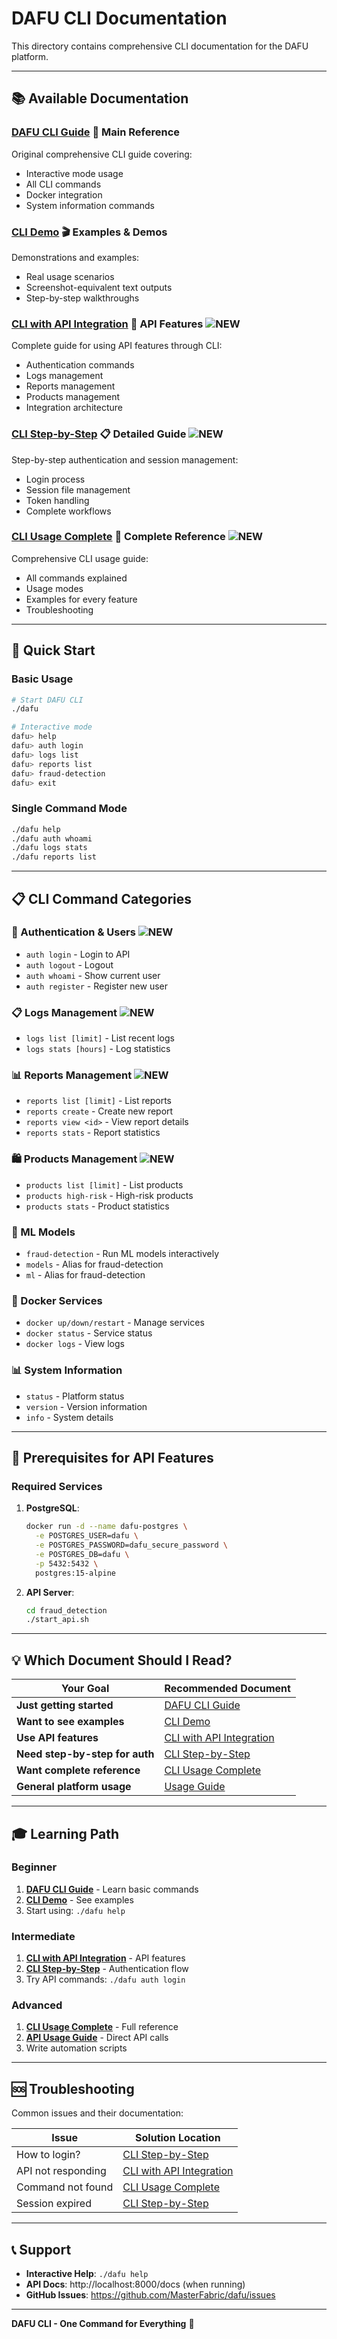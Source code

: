 # DAFU CLI Documentation

This directory contains comprehensive CLI documentation for the DAFU platform.

---

## 📚 Available Documentation

### **[DAFU CLI Guide](./DAFU_CLI_GUIDE.md)** 📘 Main Reference

Original comprehensive CLI guide covering:
- Interactive mode usage
- All CLI commands
- Docker integration
- System information commands

### **[CLI Demo](./DAFU_CLI_DEMO.md)** 🎬 Examples & Demos

Demonstrations and examples:
- Real usage scenarios
- Screenshot-equivalent text outputs
- Step-by-step walkthroughs

### **[CLI with API Integration](./DAFU_CLI_INTEGRATED.md)** 🔌 API Features ![NEW](https://img.shields.io/badge/NEW!-brightgreen)

Complete guide for using API features through CLI:
- Authentication commands
- Logs management
- Reports management
- Products management
- Integration architecture

### **[CLI Step-by-Step](./CLI_STEP_BY_STEP.md)** 📋 Detailed Guide ![NEW](https://img.shields.io/badge/NEW!-brightgreen)

Step-by-step authentication and session management:
- Login process
- Session file management
- Token handling
- Complete workflows

### **[CLI Usage Complete](./CLI_USAGE_COMPLETE.md)** 📖 Complete Reference ![NEW](https://img.shields.io/badge/NEW!-brightgreen)

Comprehensive CLI usage guide:
- All commands explained
- Usage modes
- Examples for every feature
- Troubleshooting

---

## 🎯 Quick Start

### Basic Usage

```bash
# Start DAFU CLI
./dafu

# Interactive mode
dafu> help
dafu> auth login
dafu> logs list
dafu> reports list
dafu> fraud-detection
dafu> exit
```

### Single Command Mode

```bash
./dafu help
./dafu auth whoami
./dafu logs stats
./dafu reports list
```

---

## 📋 CLI Command Categories

### 🔐 Authentication & Users ![NEW](https://img.shields.io/badge/NEW!-brightgreen)
- `auth login` - Login to API
- `auth logout` - Logout
- `auth whoami` - Show current user
- `auth register` - Register new user

### 📋 Logs Management ![NEW](https://img.shields.io/badge/NEW!-brightgreen)
- `logs list [limit]` - List recent logs
- `logs stats [hours]` - Log statistics

### 📊 Reports Management ![NEW](https://img.shields.io/badge/NEW!-brightgreen)
- `reports list [limit]` - List reports
- `reports create` - Create new report
- `reports view <id>` - View report details
- `reports stats` - Report statistics

### 🛍️ Products Management ![NEW](https://img.shields.io/badge/NEW!-brightgreen)
- `products list [limit]` - List products
- `products high-risk` - High-risk products
- `products stats` - Product statistics

### 🤖 ML Models
- `fraud-detection` - Run ML models interactively
- `models` - Alias for fraud-detection
- `ml` - Alias for fraud-detection

### 🐳 Docker Services
- `docker up/down/restart` - Manage services
- `docker status` - Service status
- `docker logs` - View logs

### 📊 System Information
- `status` - Platform status
- `version` - Version information
- `info` - System details

---

## 🔑 Prerequisites for API Features

### Required Services

1. **PostgreSQL**:
   ```bash
   docker run -d --name dafu-postgres \
     -e POSTGRES_USER=dafu \
     -e POSTGRES_PASSWORD=dafu_secure_password \
     -e POSTGRES_DB=dafu \
     -p 5432:5432 \
     postgres:15-alpine
   ```

2. **API Server**:
   ```bash
   cd fraud_detection
   ./start_api.sh
   ```

---

## 💡 Which Document Should I Read?

| Your Goal | Recommended Document |
|-----------|---------------------|
| **Just getting started** | [DAFU CLI Guide](./DAFU_CLI_GUIDE.md) |
| **Want to see examples** | [CLI Demo](./DAFU_CLI_DEMO.md) |
| **Use API features** | [CLI with API Integration](./DAFU_CLI_INTEGRATED.md) |
| **Need step-by-step for auth** | [CLI Step-by-Step](./CLI_STEP_BY_STEP.md) |
| **Want complete reference** | [CLI Usage Complete](./CLI_USAGE_COMPLETE.md) |
| **General platform usage** | [Usage Guide](../USAGE_GUIDE.md) |

---

## 🎓 Learning Path

### Beginner
1. **[DAFU CLI Guide](./DAFU_CLI_GUIDE.md)** - Learn basic commands
2. **[CLI Demo](./DAFU_CLI_DEMO.md)** - See examples
3. Start using: `./dafu help`

### Intermediate
1. **[CLI with API Integration](./DAFU_CLI_INTEGRATED.md)** - API features
2. **[CLI Step-by-Step](./CLI_STEP_BY_STEP.md)** - Authentication flow
3. Try API commands: `./dafu auth login`

### Advanced
1. **[CLI Usage Complete](./CLI_USAGE_COMPLETE.md)** - Full reference
2. **[API Usage Guide](../api/API_USAGE_GUIDE.md)** - Direct API calls
3. Write automation scripts

---

## 🆘 Troubleshooting

Common issues and their documentation:

| Issue | Solution Location |
|-------|------------------|
| How to login? | [CLI Step-by-Step](./CLI_STEP_BY_STEP.md) |
| API not responding | [CLI with API Integration](./DAFU_CLI_INTEGRATED.md#prerequisites) |
| Command not found | [CLI Usage Complete](./CLI_USAGE_COMPLETE.md) |
| Session expired | [CLI Step-by-Step](./CLI_STEP_BY_STEP.md#step-4-cli-for-session-file) |

---

## 📞 Support

- **Interactive Help**: `./dafu help`
- **API Docs**: http://localhost:8000/docs (when running)
- **GitHub Issues**: https://github.com/MasterFabric/dafu/issues

---

**DAFU CLI - One Command for Everything** 🚀

